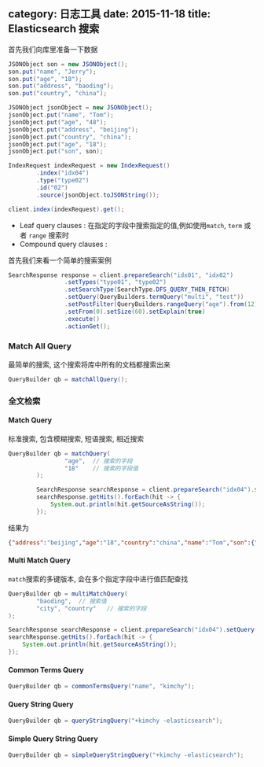 category: 日志工具
date: 2015-11-18
title: Elasticsearch 搜索
---

首先我们向库里准备一下数据
```java
JSONObject son = new JSONObject();
son.put("name", "Jerry");
son.put("age", "18");
son.put("address", "baoding");
son.put("country", "china");

JSONObject jsonObject = new JSONObject();
jsonObject.put("name", "Tom");
jsonObject.put("age", "48");
jsonObject.put("address", "beijing");
jsonObject.put("country", "china");
jsonObject.put("age", "18");
jsonObject.put("son", son);

IndexRequest indexRequest = new IndexRequest()
		.index("idx04")
		.type("type02")
		.id("02")
		.source(jsonObject.toJSONString());

client.index(indexRequest).get();
```

* Leaf query clauses : 在指定的字段中搜索指定的值,例如使用`match`, `term` 或者 `range` 搜索时
* Compound query clauses :

首先我们来看一个简单的搜索案例
```java
SearchResponse response = client.prepareSearch("idx01", "idx02")
				.setTypes("type01", "type02")
				.setSearchType(SearchType.DFS_QUERY_THEN_FETCH)
				.setQuery(QueryBuilders.termQuery("multi", "test"))                 // Query
				.setPostFilter(QueryBuilders.rangeQuery("age").from(12).to(18))     // Filter
				.setFrom(0).setSize(60).setExplain(true)
				.execute()
				.actionGet();
```



### Match All Query
最简单的搜索, 这个搜索将库中所有的文档都搜索出来
```java
QueryBuilder qb = matchAllQuery();
```

### 全文检索

#### Match Query
标准搜索, 包含模糊搜索, 短语搜索, 相近搜索
```java
QueryBuilder qb = matchQuery(
				"age",	// 搜索的字段
				"18"	// 搜索的字段值
		);

		SearchResponse searchResponse = client.prepareSearch("idx04").setQuery(qb).execute().get();
		searchResponse.getHits().forEach(hit -> {
			System.out.println(hit.getSourceAsString());
		});
```
结果为
```json
{"address":"beijing","age":"18","country":"china","name":"Tom","son":{"address":"baoding","age":"18","country":"china","name":"Jerry"}}
```


#### Multi Match Query
`match`搜索的多键版本, 会在多个指定字段中进行值匹配查找
```java
QueryBuilder qb = multiMatchQuery(
		"baoding",	// 搜索值
		"city", "country"	// 搜索的字段
);

SearchResponse searchResponse = client.prepareSearch("idx04").setQuery(qb).execute().get();
searchResponse.getHits().forEach(hit -> {
	System.out.println(hit.getSourceAsString());
});
```


#### Common Terms Query
```java
QueryBuilder qb = commonTermsQuery("name", "kimchy");
```


#### Query String Query
```java
QueryBuilder qb = queryStringQuery("+kimchy -elasticsearch");
```


#### Simple Query String Query
```java
QueryBuilder qb = simpleQueryStringQuery("+kimchy -elasticsearch");
```
